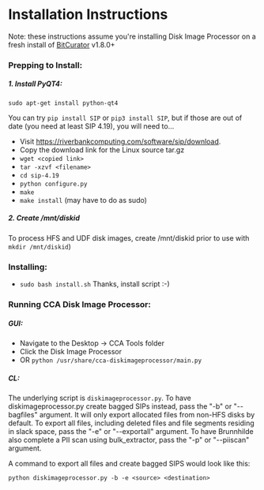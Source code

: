 # Installation Instructions

Note: these instructions assume you're installing Disk Image Processor on a fresh install of [BitCurator](https://wiki.bitcurator.net/index.php?title=Main_Page) v1.8.0+ 

### Prepping to Install:

##### 1. Install PyQT4:
`sudo apt-get install python-qt4` 

You can try `pip install SIP` or `pip3 install SIP`, but if those are out of date (you need at least SIP 4.19), you will need to...

* Visit <https://riverbankcomputing.com/software/sip/download>. 
* Copy the download link for the Linux source tar.gz
* `wget <copied link>`
* `tar -xzvf <filename>`
* `cd sip-4.19` 
* `python configure.py`
* `make`
* `make install` (may have to do as sudo)

##### 2. Create /mnt/diskid

To process HFS and UDF disk images, create /mnt/diskid prior to use with `mkdir /mnt/diskid`)  

### Installing:

* ```sudo bash install.sh```
Thanks, install script :-)


### Running CCA Disk Image Processor:

##### GUI:
* Navigate to the Desktop -> CCA Tools folder
* Click the Disk Image Processor
* OR `python /usr/share/cca-diskimageprocessor/main.py`

##### CL:
The underlying script is `diskimageprocessor.py`. To have diskimageprocessor.py create bagged SIPs instead, pass the "-b" or "--bagfiles" argument. It will only export allocated files from non-HFS disks by default. To export all files, including deleted files and file segments residing in slack space, pass the "-e" or "--exportall" argument. To have Brunnhilde also complete a PII scan using bulk_extractor, pass the "-p" or "--piiscan" argument.

A command to export all files and create bagged SIPS would look like this:
```
python diskimageprocessor.py -b -e <source> <destination>
```

